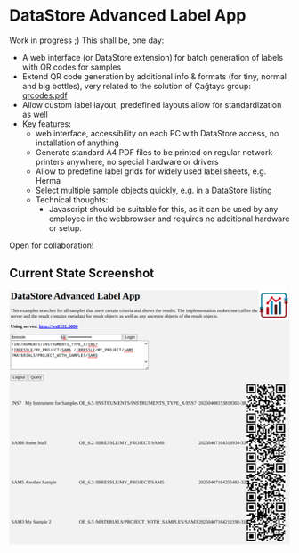 # DataStore Advanced Label App

Work in progress ;) This shall be, one day: 

- A web interface (or DataStore extension) for batch generation of labels with QR codes for samples
- Extend QR code generation by additional info & formats (for tiny, normal and big bottles), very related to the solution of Çağtays group: [qrcodes.pdf](https://bambund.sharepoint.com/:b:/s/DataStoreCommunication-SupportFB9.3/EfBxRNY9YZ5NlFAXkgr0bJUBzU5lTsMjSZL8PoIYKq6HZA?e=wyMQgo)
- Allow custom label layout, predefined layouts allow for standardization as well 
- Key features:
    - web interface, accessibility on each PC with DataStore access, no installation of anything
    - Generate standard A4 PDF files to be printed on regular network printers anywhere, no special hardware or drivers
    - Allow to predefine label grids for widely used label sheets, e.g. Herma
    - Select multiple sample objects quickly, e.g. in a DataStore listing
    - Technical thoughts:
        - Javascript should be suitable for this, as it can be used by any employee in the webbrowser and requires no additional hardware or setup.
        
Open for collaboration!

## Current State Screenshot

![Current State Screenshot](./img/current_state.png)
